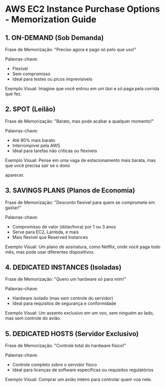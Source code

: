 # AWS EC2 Instance Purchase Options - Memorization Guide

## 1. ON-DEMAND (Sob Demanda)

Frase de Memorização:
"Preciso agora e pago só pelo que uso!"

Palavras-chave:

- Flexível
- Sem compromisso
- Ideal para testes ou picos imprevisíveis

Exemplo Visual:
Imagine que você entrou em um táxi e só paga pela corrida que fez.

## 2. SPOT (Leilão)

Frase de Memorização:
"Barato, mas pode acabar a qualquer momento!"

Palavras-chave:

- Até 90% mais barato
- Interrompível pela AWS
- Ideal para tarefas não críticas ou flexíveis

Exemplo Visual:
Pense em uma vaga de estacionamento mais barata, mas que você precisa sair se o dono


aparecer.

## 3. SAVINGS PLANS (Planos de Economia)

Frase de Memorização:
"Desconto flexível para quem se compromete em gastar!"

Palavras-chave:

- Compromisso de valor (dólar/hora) por 1 ou 3 anos
- Serve para EC2, Lambda, e mais
- Mais flexível que Reserved Instances

Exemplo Visual:
Um plano de assinatura, como Netflix, onde você paga todo mês, mas pode usar diferentes
dispositivos.

## 4. DEDICATED INSTANCES (Isoladas)

Frase de Memorização:
"Quero um hardware só para mim!"

Palavras-chave:

- Hardware isolado (mas sem controle do servidor)
- Ideal para requisitos de segurança e conformidade

Exemplo Visual:
Um assento exclusivo em um voo, sem ninguém ao lado, mas sem controle do avião.


## 5. DEDICATED HOSTS (Servidor Exclusivo)

Frase de Memorização:
"Controle total do hardware físico!"

Palavras-chave:

- Controle completo sobre o servidor físico
- Ideal para licenças de software específicas ou requisitos regulatórios

Exemplo Visual:
Comprar um avião inteiro para controlar quem voa nele.


